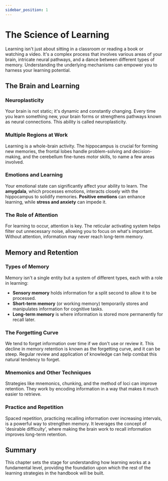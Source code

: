 ```yaml
---
sidebar_position: 1
---
```


# The Science of Learning

Learning isn't just about sitting in a classroom or reading a book or watching a video. It's a complex process that involves various areas of your brain, intricate neural pathways, and a dance between different types of memory. Understanding the underlying mechanisms can empower you to harness your learning potential.

## The Brain and Learning

### Neuroplasticity

Your brain is not static; it's dynamic and constantly changing. Every time you learn something new, your brain forms or strengthens pathways known as neural connections. This ability is called neuroplasticity.

### Multiple Regions at Work

Learning is a whole-brain activity. The hippocampus is crucial for forming new memories, the frontal lobes handle problem-solving and decision-making, and the cerebellum fine-tunes motor skills, to name a few areas involved.

### Emotions and Learning

Your emotional state can significantly affect your ability to learn. The **amygdala**, which processes emotions, interacts closely with the hippocampus to solidify memories. **Positive emotions** can enhance learning, while **stress and anxiety** can impede it.

### The Role of Attention

For learning to occur, attention is key. The reticular activating system helps filter out unnecessary noise, allowing you to focus on what's important. Without attention, information may never reach long-term memory.

## Memory and Retention

### Types of Memory

Memory isn't a single entity but a system of different types, each with a role in learning:

- **Sensory memory** holds information for a split second to allow it to be processed.
- **Short-term memory** (or working memory) temporarily stores and manipulates information for cognitive tasks.
- **Long-term memory** is where information is stored more permanently for recall later.

### The Forgetting Curve

We tend to forget information over time if we don't use or review it. This decline in memory retention is known as the forgetting curve, and it can be steep. Regular review and application of knowledge can help combat this natural tendency to forget.

### Mnemonics and Other Techniques

Strategies like mnemonics, chunking, and the method of loci can improve retention. They work by encoding information in a way that makes it much easier to retrieve.

### Practice and Repetition

Spaced repetition, practicing recalling information over increasing intervals, is a powerful way to strengthen memory. It leverages the concept of 'desirable difficulty', where making the brain work to recall information improves long-term retention.

## Summary

This chapter sets the stage for understanding how learning works at a fundamental level, providing the foundation upon which the rest of the learning strategies in the handbook will be built.
